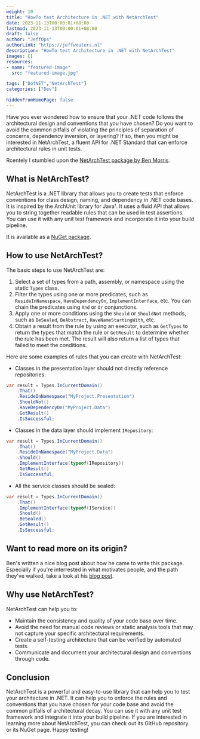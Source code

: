 ```yaml
---
weight: 10
title: "HowTo test Architecture in .NET with NetArchTest"
date: 2023-11-13T00:00:01+08:00
lastmod: 2023-11-13T00:00:01+08:00
draft: false
author: "JeffOps"
authorLink: "https://jeffwouters.nl"
description: "HowTo test Architecture in .NET with NetArchTest"
images: []
resources:
- name: "featured-image"
  src: "featured-image.jpg"

tags: ["DotNET","NetArchTest"]
categories: ["Dev"]

hiddenFromHomePage: false
---
```


Have you ever wondered how to ensure that your .NET code follows the architectural design and conventions that you have chosen? Do you want to avoid the common pitfalls of violating the principles of separation of concerns, dependency inversion, or layering? If so, then you might be interested in NetArchTest, a fluent API for .NET Standard that can enforce architectural rules in unit tests.

Rcentely I stumbled upon the [NetArchTest package by Ben Morris](https://github.com/BenMorris/NetArchTest).

## What is NetArchTest?

NetArchTest is a .NET library that allows you to create tests that enforce conventions for class design, naming, and dependency in .NET code bases. It is inspired by the ArchUnit library for Java¹. It uses a fluid API that allows you to string together readable rules that can be used in test assertions. You can use it with any unit test framework and incorporate it into your build pipeline.

It is available as a [NuGet package](https://www.nuget.org/packages/NetArchTest.Rules).

## How to use NetArchTest?

The basic steps to use NetArchTest are:

1. Select a set of types from a path, assembly, or namespace using the static `Types` class.
2. Filter the types using one or more predicates, such as `ResideInNamespace`, `HaveDependencyOn`, `ImplementInterface`, etc. You can chain the predicates using `And` or `Or` conjunctions.
3. Apply one or more conditions using the `Should` or `ShouldNot` methods, such as `BeSealed`, `BeAbstract`, `HaveNameStartingWith`, etc.
4. Obtain a result from the rule by using an executor, such as `GetTypes` to return the types that match the rule or `GetResult` to determine whether the rule has been met. The result will also return a list of types that failed to meet the conditions.

Here are some examples of rules that you can create with NetArchTest:

- Classes in the presentation layer should not directly reference repositories:

```csharp
var result = Types.InCurrentDomain()
    .That()
    .ResideInNamespace("MyProject.Presentation")
    .ShouldNot()
    .HaveDependencyOn("MyProject.Data")
    .GetResult()
    .IsSuccessful;
```

- Classes in the data layer should implement `IRepository`:

```csharp
var result = Types.InCurrentDomain()
    .That()
    .ResideInNamespace("MyProject.Data")
    .Should()
    .ImplementInterface(typeof(IRepository))
    .GetResult()
    .IsSuccessful;
```

- All the service classes should be sealed:

```csharp
var result = Types.InCurrentDomain()
    .That()
    .ImplementInterface(typeof(IService))
    .Should()
    .BeSealed()
    .GetResult()
    .IsSuccessful;
```

## Want to read more on its origin?
Ben's written a nice blog post about how he came to write this package. Especially if you're interrested in what motivates people, and the path they've walked, take a look at his [blog post](https://www.ben-morris.com/writing-archunit-style-tests-for-net-and-c-for-self-testing-architectures/).

## Why use NetArchTest?

NetArchTest can help you to:

- Maintain the consistency and quality of your code base over time.
- Avoid the need for manual code reviews or static analysis tools that may not capture your specific architectural requirements.
- Create a self-testing architecture that can be verified by automated tests.
- Communicate and document your architectural design and conventions through code.

## Conclusion

NetArchTest is a powerful and easy-to-use library that can help you to test your architecture in .NET. It can help you to enforce the rules and conventions that you have chosen for your code base and avoid the common pitfalls of architectural decay. You can use it with any unit test framework and integrate it into your build pipeline. If you are interested in learning more about NetArchTest, you can check out its GitHub repository or its NuGet page. Happy testing!
